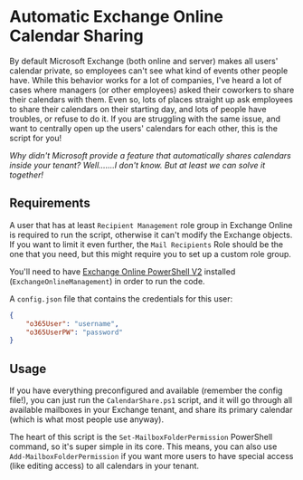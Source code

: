 # Automatic Exchange Online Calendar Sharing

By default Microsoft Exchange (both online and server) makes all users' calendar private, so employees can't see what kind of events other people have. While this behavior works for a lot of companies, I've heard a lot of cases where managers (or other employees) asked their coworkers to share their calendars with them. Even so, lots of places straight up ask employees to share their calendars on their starting day, and lots of people have troubles, or refuse to do it. If you are struggling with the same issue, and want to centrally open up the users' calendars for each other, this is the script for you! 

_Why didn't Microsoft provide a feature that automatically shares calendars inside your tenant? Well.......I don't know. But at least we can solve it together!_

## Requirements

A user that has at least `Recipient Management` role group in Exchange Online is required to run the script, otherwise it can't modify the Exchange objects. If you want to limit it even further, the `Mail Recipients` Role should be the one that you need, but this might require you to set up a custom role group.

You'll need to have [Exchange Online PowerShell V2](https://docs.microsoft.com/en-us/powershell/exchange/exchange-online-powershell-v2) installed (`ExchangeOnlineManagement`) in order to run the code.

A `config.json` file that contains the credentials for this user:

```json
{
    "o365User": "username",
    "o365UserPW": "password"
}
```

## Usage

If you have everything preconfigured and available (remember the config file!), you can just run the `CalendarShare.ps1` script, and it will go through all available mailboxes in your Exchange tenant, and share its primary calendar (which is what most people use anyway).

The heart of this script is the `Set-MailboxFolderPermission` PowerShell command, so it's super simple in its core. This means, you can also use `Add-MailboxFolderPermission` if you want more users to have special access (like editing access) to all calendars in your tenant.